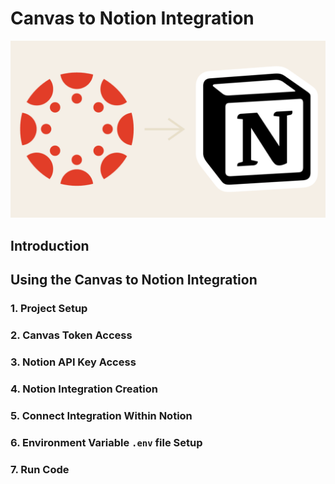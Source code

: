 # Canvas to Notion Integration

<img src="./img/CanvasToNotion.png">

## Introduction

## Using the Canvas to Notion Integration

### 1. Project Setup

### 2. Canvas Token Access

### 3. Notion API Key Access

### 4. Notion Integration Creation

### 5. Connect Integration Within Notion

### 6. Environment Variable `.env` file Setup

### 7. Run Code

